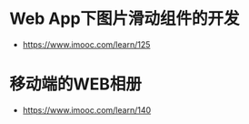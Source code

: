 # Web App下图片滑动组件的开发

- <https://www.imooc.com/learn/125>

# 移动端的WEB相册

- <https://www.imooc.com/learn/140>
